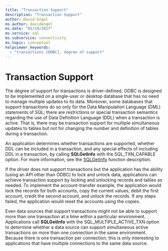```yaml
---
title: "Transaction Support"
description: "Transaction Support"
author: David-Engel
ms.author: davidengel
ms.date: "01/19/2017"
ms.service: sql
ms.subservice: connectivity
ms.topic: conceptual
helpviewer_keywords:
  - "transactions [ODBC], degree of support"
---
```

# Transaction Support
The degree of support for transactions is driver-defined. ODBC is designed to be implemented on a single-user or desktop database that has no need to manage multiple updates to its data. Moreover, some databases that support transactions do so only for the Data Manipulation Language (DML) statements of SQL; there are restrictions or special transaction semantics regarding the use of Data Definition Language (DDL) when a transaction is active. That is, there may be transaction support for multiple simultaneous updates to tables but not for changing the number and definition of tables during a transaction.  
  
 An application determines whether transactions are supported, whether DDL can be included in a transaction, and any special effects of including DDL in a transaction, by calling **SQLGetInfo** with the SQL_TXN_CAPABLE option. For more information, see the [SQLGetInfo](../../../odbc/reference/syntax/sqlgetinfo-function.md) function description.  
  
 If the driver does not support transactions but the application has the ability (using an API other than ODBC) to lock and unlock data, applications can achieve transaction support by locking and unlocking records and tables as needed. To implement the account-transfer example, the application would lock the records for both accounts, copy the current values, debit the first account, credit the second account, and unlock the records. If any steps failed, the application would reset the accounts using the copies.  
  
 Even data sources that support transactions might not be able to support more than one transaction at a time within a particular environment. Applications call **SQLGetInfo** with the SQL_MULTIPLE_ACTIVE_TXN option to determine whether a data source can support simultaneous active transactions on more than one connection in the same environment. Because there is one transaction per connection, this is only interesting to applications that have multiple connections to the same data source.
